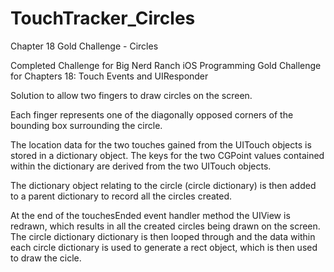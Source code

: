 # TouchTracker_Circles
Chapter 18 Gold Challenge - Circles

Completed Challenge for Big Nerd Ranch iOS Programming Gold Challenge for Chapters 18: Touch Events and UIResponder

Solution to allow two fingers to draw circles on the screen.

Each finger represents one of the diagonally opposed corners of the bounding box surrounding the circle.

The location data for the two touches gained from the UITouch objects is stored in a dictionary object. The keys for the two CGPoint values contained within the dictionary are derived from the two UITouch objects.

The dictionary object relating to the circle (circle dictionary) is then added to a parent dictionary to record all the circles created.

At the end of the touchesEnded event handler method the UIView is redrawn, which results in all the created circles being drawn on the screen. The circle dictionary dictionary is then looped through and the data within each circle dictionary is used to generate a rect object, which is then used to draw the cicle.


